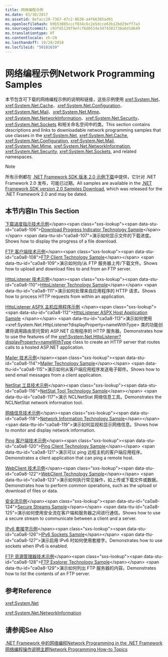```yaml
---
title: 网络编程示例
ms.date: 03/30/2017
ms.assetid: 8efacc29-7367-47c2-8638-a4f66385ad91
ms.openlocfilehash: b9b53085cccf834c6c2e5dcce63b12bd29eff7a3
ms.sourcegitcommit: c93fd5139f9efcf6db514e3474301738a6d1d649
ms.translationtype: HT
ms.contentlocale: zh-CN
ms.lasthandoff: 10/28/2018
ms.locfileid: "50181639"
---
```

# <a name="network-programming-samples"></a><span data-ttu-id="ca0a8-102">网络编程示例</span><span class="sxs-lookup"><span data-stu-id="ca0a8-102">Network Programming Samples</span></span>
<span data-ttu-id="ca0a8-103">本节包含可下载的网络编程示例的说明和链接，这些示例使用 <xref:System.Net>、<xref:System.Net.Cache>、<xref:System.Net.Configuration>、<xref:System.Net.Mail>、<xref:System.Net.Mime>、<xref:System.Net.NetworkInformation>、<xref:System.Net.Security>、<xref:System.Net.Sockets> 和相关命名空间中的类。</span><span class="sxs-lookup"><span data-stu-id="ca0a8-103">This section contains descriptions and links to downloadable network programming samples that use classes in the <xref:System.Net>, <xref:System.Net.Cache>, <xref:System.Net.Configuration>, <xref:System.Net.Mail>, <xref:System.Net.Mime>, <xref:System.Net.NetworkInformation>, <xref:System.Net.Security>, <xref:System.Net.Sockets>, and related namespaces.</span></span> 
  
> [!NOTE]
> <span data-ttu-id="ca0a8-104">所有示例都在 [.NET Framework SDK 版本 2.0 示例下载](https://www.microsoft.com/en-us/download/confirmation.aspx?id=22181)中提供，它针对 .NET Framework 2.0 发布，可能已过期。</span><span class="sxs-lookup"><span data-stu-id="ca0a8-104">All samples are available in the [.NET Framework SDK version 2.0 Samples Download](https://www.microsoft.com/en-us/download/confirmation.aspx?id=22181), which was released for the .NET Framework 2.0 and may be dated.</span></span>

## <a name="in-this-section"></a><span data-ttu-id="ca0a8-105">本节内容</span><span class="sxs-lookup"><span data-stu-id="ca0a8-105">In This Section</span></span>  
 <span data-ttu-id="ca0a8-106">[下载进度指示技术示例](https://msdn.microsoft.com/en-us/library/t8w6294a(v=vs.85).aspx)</span><span class="sxs-lookup"><span data-stu-id="ca0a8-106">[Download Progress Indicator Technology Sample](https://msdn.microsoft.com/en-us/library/t8w6294a(v=vs.85).aspx)</span></span>  
 <span data-ttu-id="ca0a8-107">演示如何显示文件的下载进度。</span><span class="sxs-lookup"><span data-stu-id="ca0a8-107">Shows how to display the progress of a file download.</span></span>  
  
 <span data-ttu-id="ca0a8-108">[FTP 客户端技术示例](https://msdn.microsoft.com/en-us/library/b7810t5c(v=vs.85).aspx)</span><span class="sxs-lookup"><span data-stu-id="ca0a8-108">[FTP Client Technology Sample](https://msdn.microsoft.com/en-us/library/b7810t5c(v=vs.85).aspx)</span></span>  
 <span data-ttu-id="ca0a8-109">演示如何向/从 FTP 服务器上传/下载文件。</span><span class="sxs-lookup"><span data-stu-id="ca0a8-109">Shows how to upload and download files to and from an FTP server.</span></span>  
  
 <span data-ttu-id="ca0a8-110">[HttpListener 技术示例](https://msdn.microsoft.com/en-us/library/y7cbb2y2(v=vs.85).aspx)</span><span class="sxs-lookup"><span data-stu-id="ca0a8-110">[HttpListener Technology Sample](https://msdn.microsoft.com/en-us/library/y7cbb2y2(v=vs.85).aspx)</span></span>  
 <span data-ttu-id="ca0a8-111">演示如何处理来自应用程序的 HTTP 请求。</span><span class="sxs-lookup"><span data-stu-id="ca0a8-111">Shows how to process HTTP requests from within an application.</span></span>  
 
 <span data-ttu-id="ca0a8-112">[HttpListener ASPX 主机应用程序示例](https://docs.microsoft.com/previous-versions/visualstudio/visual-studio-2008/dd767375(v%3dvs.90)) </span><span class="sxs-lookup"><span data-stu-id="ca0a8-112">[HttpListener ASPX Host Application Sample](https://docs.microsoft.com/previous-versions/visualstudio/visual-studio-2008/dd767375(v%3dvs.90)) </span></span>  
 <span data-ttu-id="ca0a8-113">演示如何使用 <xref:System.Net.HttpListener?displayProperty=nameWithType> 类的功能创建将调用路由至托管的 ASP.NET 应用程序的 HTTP 服务器。</span><span class="sxs-lookup"><span data-stu-id="ca0a8-113">Demonstrates how to use the features of the <xref:System.Net.HttpListener?displayProperty=nameWithType> class to create an HTTP server that routes calls to a hosted ASP.NET application.</span></span>
  
 <span data-ttu-id="ca0a8-114">[Mailer 技术示例](https://msdn.microsoft.com/en-us/library/whw7xbk2(v=vs.85).aspx)</span><span class="sxs-lookup"><span data-stu-id="ca0a8-114">[Mailer Technology Sample](https://msdn.microsoft.com/en-us/library/whw7xbk2(v=vs.85).aspx)</span></span>  
 <span data-ttu-id="ca0a8-115">演示如何从客户端应用程序发送电子邮件。</span><span class="sxs-lookup"><span data-stu-id="ca0a8-115">Shows how to send email messages from a client application.</span></span>  
  
 <span data-ttu-id="ca0a8-116">[NetStat 工具技术示例](https://msdn.microsoft.com/en-us/library/ks32hs88(v=vs.85).aspx)</span><span class="sxs-lookup"><span data-stu-id="ca0a8-116">[NetStat Tool Technology Sample](https://msdn.microsoft.com/en-us/library/ks32hs88(v=vs.85).aspx)</span></span>  
 <span data-ttu-id="ca0a8-117">演示 NCLNetStat 网络信息工具。</span><span class="sxs-lookup"><span data-stu-id="ca0a8-117">Demonstrates the NCLNetStat network information tool.</span></span>  
  
 <span data-ttu-id="ca0a8-118">[网络信息技术示例](https://msdn.microsoft.com/en-us/library/2xatedhd(v=vs.85).aspx)</span><span class="sxs-lookup"><span data-stu-id="ca0a8-118">[Network Information Technology Sample](https://msdn.microsoft.com/en-us/library/2xatedhd(v=vs.85).aspx)</span></span>  
 <span data-ttu-id="ca0a8-119">演示如何监视和显示网络信息。</span><span class="sxs-lookup"><span data-stu-id="ca0a8-119">Shows how to monitor and display network information.</span></span>  
  
 <span data-ttu-id="ca0a8-120">[Ping 客户端技术示例](https://msdn.microsoft.com/en-us/library/5253acs7(v=vs.85).aspx)</span><span class="sxs-lookup"><span data-stu-id="ca0a8-120">[Ping Client Technology Sample](https://msdn.microsoft.com/en-us/library/5253acs7(v=vs.85).aspx)</span></span>  
 <span data-ttu-id="ca0a8-121">演示可以 ping 远程主机的客户端应用程序。</span><span class="sxs-lookup"><span data-stu-id="ca0a8-121">Demonstrates a client application that can ping a remote host.</span></span>  
  
 <span data-ttu-id="ca0a8-122">[WebClient 技术示例](https://msdn.microsoft.com/en-us/library/fxk992zc(v=vs.85).aspx)</span><span class="sxs-lookup"><span data-stu-id="ca0a8-122">[WebClient Technology Sample](https://msdn.microsoft.com/en-us/library/fxk992zc(v=vs.85).aspx)</span></span>  
 <span data-ttu-id="ca0a8-123">演示如何执行常见操作，如上传或下载文件或数据。</span><span class="sxs-lookup"><span data-stu-id="ca0a8-123">Demonstrates how to perform common operations, such as the upload or download of files or data.</span></span>  
  
 <span data-ttu-id="ca0a8-124">[安全流示例](https://msdn.microsoft.com/en-us/library/ms180980(v=vs.85).aspx)</span><span class="sxs-lookup"><span data-stu-id="ca0a8-124">[Secure Streams Sample](https://msdn.microsoft.com/en-us/library/ms180980(v=vs.85).aspx)</span></span>  
 <span data-ttu-id="ca0a8-125">演示如何使用安全流在客户端和服务器之间进行通信。</span><span class="sxs-lookup"><span data-stu-id="ca0a8-125">Shows how to use a secure stream to communicate between a client and a server.</span></span>  
  
 <span data-ttu-id="ca0a8-126">[IPv6 套接字示例](https://msdn.microsoft.com/en-us/library/ms180981(v=vs.85).aspx)</span><span class="sxs-lookup"><span data-stu-id="ca0a8-126">[IPv6 Sockets Sample](https://msdn.microsoft.com/en-us/library/ms180981(v=vs.85).aspx)</span></span>  
 <span data-ttu-id="ca0a8-127">演示启用 IPv6 时如何使用套接字。</span><span class="sxs-lookup"><span data-stu-id="ca0a8-127">Demonstrates how to use sockets when IPv6 is enabled.</span></span>  
  
 <span data-ttu-id="ca0a8-128">[FTP 资源管理器技术示例](https://msdn.microsoft.com/en-us/library/ms233623(v=vs.85).aspx)</span><span class="sxs-lookup"><span data-stu-id="ca0a8-128">[FTP Explorer Technology Sample](https://msdn.microsoft.com/en-us/library/ms233623(v=vs.85).aspx)</span></span>  
 <span data-ttu-id="ca0a8-129">演示如何列出 FTP 服务器的内容。</span><span class="sxs-lookup"><span data-stu-id="ca0a8-129">Demonstrates how to list the contents of an FTP server.</span></span>  
  
  
## <a name="reference"></a><span data-ttu-id="ca0a8-130">参考</span><span class="sxs-lookup"><span data-stu-id="ca0a8-130">Reference</span></span>  
 <xref:System.Net>  
  
 <xref:System.Net.NetworkInformation>  
  
## <a name="see-also"></a><span data-ttu-id="ca0a8-131">请参阅</span><span class="sxs-lookup"><span data-stu-id="ca0a8-131">See Also</span></span>  
 [<span data-ttu-id="ca0a8-132">.NET Framework 中的网络编程</span><span class="sxs-lookup"><span data-stu-id="ca0a8-132">Network Programming in the .NET Framework</span></span>](../../../docs/framework/network-programming/index.md)  
 [<span data-ttu-id="ca0a8-133">网络编程操作说明主题</span><span class="sxs-lookup"><span data-stu-id="ca0a8-133">Network Programming How-to Topics</span></span>](../../../docs/framework/network-programming/network-programming-how-to-topics.md)  
